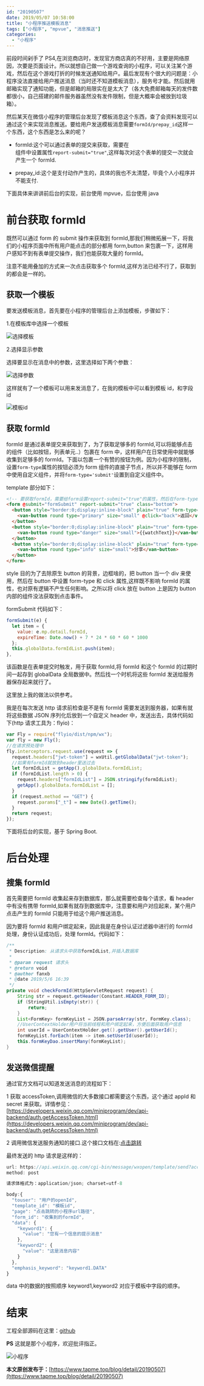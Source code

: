 ```yaml
---
id: "20190507"
date: 2019/05/07 10:58:00
title: "小程序推送模板消息"
tags: ["小程序", "mpvue", "消息推送"]
categories:
  - "小程序"
---
```


  前段时间剁手了 PS4,在浏览商店时，发现官方商店真的不好用，主要是网络原因，次要是页面设计。所以就想自己做一个游戏查询的小程序，可以关注某个游戏，然后在这个游戏打折的时候发送通知给用户。最后发现有个很大的问题是：小程序没法直接给用户推送消息（当时还不知道模板消息），服务号才能。然后就用邮箱实现了通知功能，但是邮箱的局限实在是太大了（各大免费邮箱每天的发件数都很小，自己搭建的邮件服务器虽然没有发件限制，但是大概率会被放到垃圾箱）。

  然后某天在微信小程序的管理后台发现了模板消息这个东西，查了会资料发现可以通过这个来实现消息推送。要给用户发送模板消息需要`formId/prepay_id`这样一个东西，这个东西是怎么来的呢？

  <!-- more -->

  - formId:这个可以通过表单的提交来获取，需要在<form/>组件中设置属性`report-submit="true"`,这样每次对这个表单的提交一次就会产生一个 formId.
  - prepay_id:这个是支付动作产生的，具体的我也不太清楚，毕竟个人小程序并不能支付.

  下面具体来讲讲前后台的实现，前台使用 mpvue，后台使用 java

  # 前台获取 formId

  既然可以通过 form 的 submit 操作来获取到 formId,那我们稍微拓展一下，将我们的小程序页面中所有用户能点击的部分都用 form,button 来包裹一下，这样用户感知不到有表单提交操作，我们也能获取大量的 formId。

  注意不能用叠加的方式来一次点击获取多个 formId,这样方法已经不行了，获取到的都会是一样的。

  ## 获取一个模板

  要发送模板消息，首先要在小程序的管理后台上添加模板，步骤如下：

  1.在模板库中选择一个模板

  ![选择模板](https://raw.githubusercontent.com/FleyX/files/master/blogImg/20190507202930.png)

  2.选择显示参数

  选择要显示在消息中的参数，这里选择如下两个参数：

  ![选择参数](https://raw.githubusercontent.com/FleyX/files/master/blogImg/20190508101423.png)

  这样就有了一个模板可以用来发消息了，在我的模板中可以看到模板 id，和字段 id

  ![模板id](https://raw.githubusercontent.com/FleyX/files/master/blogImg/20190508101706.png)

  ## 获取 formId

  formId 是通过表单提交来获取到了，为了获取足够多的 formId,可以将能够点击的组件（比如按钮，列表单元..）包裹在 form 中，这样用户在日常使用中就能够收集到足够多的 formId。下面以包裹一个有赞的按钮为例。因为小程序的限制，设置`form-type`属性的按钮必须为 form 组件的直接子节点，所以并不能够在 form 中使用自定义组件，并将`form-type='submit'`设置到自定义组件中。

  template 部分如下：

  ```html
  <!-- 要获取formId，需要给form设置report-submit="true"的属性，然后在form-type="submit"的按钮上产生点击动作，才会触发表单提交的事件--formSubmit,进而获取到formId -->
  <form @submit="formSubmit" report-submit="true" class="bottom">
    <button style="border:0;display:inline-block" plain="true" form-type="submit" @click="back">
      <van-button round type="primary" size="small" @click="back">返回</van-button>
    </button>
    <button style="border:0;display:inline-block" plain="true" form-type="submit" @click="watchGame">
      <van-button round type="danger" size="small">{{watchText}}</van-button>
    </button>
    <button style="border:0;display:inline-block" plain="true" form-type="submit" open-type="share">
      <van-button round type="info" size="small">分享</van-button>
    </button>
  </form>
  ```

  style 目的为了去除原生 button 的背景，边框啥的，把 button 当一个 div 来使用，然后在 button 中设置 form-type 和 click 属性,这样既不影响 formId 的属性，也对原有逻辑不产生任何影响。之所以将 click 放在 button 上是因为 button 内部的组件没法获取到点击事件。

  formSubmit 代码如下：

  ```javascript
  formSubmit(e) {
    let item = {
      value: e.mp.detail.formId,
      expireTime: Date.now() + 7 * 24 * 60 * 60 * 1000
    };
    this.globalData.formIdList.push(item);
  },
  ```

  该函数是在表单提交时触发，用于获取 formId,将 formId 和这个 formId 的过期时间一起存到 globalData 全局数据中。然后找一个时机将这些 formId 发送给服务器保存起来就行了。

  这里放上我的做法以供参考。

  我是在每次发送 http 请求前检查是不是有 formId 需要发送到服务器，如果有就将这些数据 JSON 序列化后放到一个自定义 header 中，发送出去，具体代码如下(http 请求工具为：flyio)：

  ```javascript
  var Fly = require("flyio/dist/npm/wx");
  var fly = new Fly();
  //在请求预处理中
  fly.interceptors.request.use(request => {
    request.headers["jwt-token"] = wxUtil.getGlobalData("jwt-token");
    //如果有formId就放到header里送过去
    let formIdList = getApp().globalData.formIdList;
    if (formIdList.length > 0) {
      request.headers["formIdList"] = JSON.stringify(formIdList);
      getApp().globalData.formIdList = [];
    }
    if (request.method == "GET") {
      request.params["_t"] = new Date().getTime();
    }
    return request;
  });
  ```

  下面将后台的实现，基于 Spring Boot.

  # 后台处理

  ## 搜集 formId

  首先需要把 formId 收集起来存到数据库，那么就需要检查每个请求，看 header 中有没有携带 formId,如果有就存到数据库中，注意要和用户对应起来，某个用户点击产生的 formId 只能用于给这个用户推送消息。

  因为要将 formId 和用户绑定起来，因此我是在身份认证过滤器中进行的 formId 处理，身份认证成功后，处理 formId。代码如下：

  ```java
  /**
   * Description: 从请求头中获取formIdList,并插入数据库
   *
   * @param request 请求头
   * @return void
   * @author fanxb
   * @date 2019/5/6 16:39
   */
  private void checkFormId(HttpServletRequest request) {
      String str = request.getHeader(Constant.HEADER_FORM_ID);
      if (StringUtil.isEmpty(str)) {
          return;
      }
      List<FormKey> formKeyList = JSON.parseArray(str, FormKey.class);
      //UserContextHolder用户将当前线程和用户绑定起来，方便后面获取用户信息
      int userId = UserContextHolder.get().getUser().getUserId();
      formKeyList.forEach(item -> item.setUserId(userId));
      this.formKeyDao.insertMany(formKeyList);
  }
  ```

  ## 发送微信提醒

  通过官方文档可以知道发送消息的流程如下：

  1 获取 accessToken,调用微信的大多数接口都需要这个东西，这个通过 appId 和 secret 来获取。详情参见：[https://developers.weixin.qq.com/miniprogram/dev/api-backend/auth.getAccessToken.html](https://developers.weixin.qq.com/miniprogram/dev/api-backend/auth.getAccessToken.html)

  2 调用微信发送服务通知的接口.这个接口文档在:[点击跳转](https://developers.weixin.qq.com/miniprogram/dev/api-backend/templateMessage.send.html)

  最终发送的 http 请求是这样的：

  ```javascript
  url: https://api.weixin.qq.com/cgi-bin/message/wxopen/template/send?access_token=上面获取的accessToken
  method: post

  请求体格式为：application/json; charset=utf-8

  body:{
    "touser": "用户的openId",
    "template_id": "模板id",
    "page": "点击跳转的小程序url路径",
    "form_id": "收集到的formId",
    "data": {
      "keyword1": {
        "value": "您有一个信息的提示消息"
      },
      "keyword2": {
        "value": "这是消息内容"
      }
    },
    "emphasis_keyword": "keyword1.DATA"
  }
  ```

  data 中的数据的按照顺序 keyword1,keyword2 对应于模板中字段的顺序。

  # 结束

  工程全部源码在这里：[github](https://github.com/FleyX/psnDiscountAssistant)

  **PS**
  这就是那个小程序，欢迎批评指正。

  ![小程序](https://raw.githubusercontent.com/FleyX/files/master/blogImg/20190430103928.png)

  **本文原创发布于：**[https://www.tapme.top/blog/detail/20190507](https://www.tapme.top/blog/detail/20190507)
